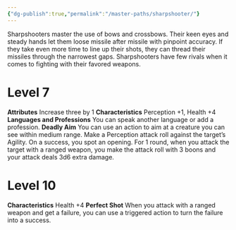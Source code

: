 ```yaml
---
{"dg-publish":true,"permalink":"/master-paths/sharpshooter/"}
---
```


Sharpshooters master the use of bows and crossbows. Their keen eyes and steady hands let them loose missile after missile with pinpoint accuracy. If they take even more time to line up their shots, they can thread their missiles through the narrowest gaps. Sharpshooters have few rivals when it comes to fighting with their favored weapons.
# Level 7
**Attributes** Increase three by 1
**Characteristics** Perception +1, Health +4
**Languages and Professions** You can speak another language or add a profession.
**Deadly Aim** You can use an action to aim at a creature you can see within medium range. Make a Perception attack roll against the target’s Agility. On a success, you spot an opening. For 1 round, when you attack the target with a ranged weapon, you make the attack roll with 3 boons and your attack deals 3d6 extra damage.
# Level 10
**Characteristics** Health +4
**Perfect Shot** When you attack with a ranged weapon and get a failure, you can use a triggered action to turn the failure into a success.